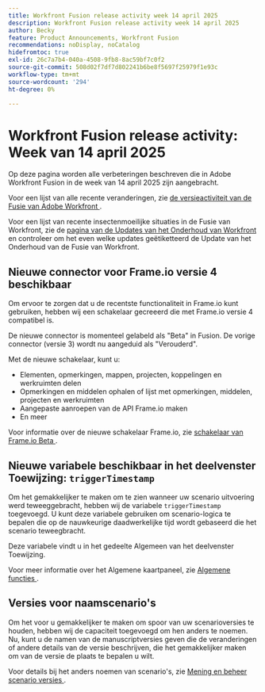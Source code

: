 ```yaml
---
title: Workfront Fusion release activity week 14 april 2025
description: Workfront Fusion release activity week 14 april 2025
author: Becky
feature: Product Announcements, Workfront Fusion
recommendations: noDisplay, noCatalog
hidefromtoc: true
exl-id: 26c7a7b4-040a-4508-9fb8-8ac59bf7c0f2
source-git-commit: 508d02f7df7d802241b6be8f5697f25979f1e93c
workflow-type: tm+mt
source-wordcount: '294'
ht-degree: 0%

---
```


# Workfront Fusion release activity: Week van 14 april 2025

Op deze pagina worden alle verbeteringen beschreven die in Adobe Workfront Fusion in de week van 14 april 2025 zijn aangebracht.

Voor een lijst van alle recente veranderingen, zie [ de versieactiviteit van de Fusie van Adobe Workfront ](/help/workfront-fusion/fusion-product-releases/fusion-release-activity.md).

Voor een lijst van recente insectenmoeilijke situaties in de Fusie van Workfront, zie de [ pagina van de Updates van het Onderhoud van Workfront ](https://experienceleague.adobe.com/en/docs/workfront-known-issues/releases/current-updates) en controleer om het even welke updates geëtiketteerd de Update van het Onderhoud van de Fusie van Workfront.

## Nieuwe connector voor Frame.io versie 4 beschikbaar

Om ervoor te zorgen dat u de recentste functionaliteit in Frame.io kunt gebruiken, hebben wij een schakelaar gecreeerd die met Frame.io versie 4 compatibel is.

De nieuwe connector is momenteel gelabeld als &quot;Beta&quot; in Fusion. De vorige connector (versie 3) wordt nu aangeduid als &quot;Verouderd&quot;.

Met de nieuwe schakelaar, kunt u:

* Elementen, opmerkingen, mappen, projecten, koppelingen en werkruimten delen
* Opmerkingen en middelen ophalen of lijst met opmerkingen, middelen, projecten en werkruimten
* Aangepaste aanroepen van de API Frame.io maken
* En meer

Voor informatie over de nieuwe schakelaar Frame.io, zie [ schakelaar van Frame.io Beta ](/help/workfront-fusion/references/apps-and-modules/adobe-connectors/frame-io-modules-new.md).

## Nieuwe variabele beschikbaar in het deelvenster Toewijzing: `triggerTimestamp`

Om het gemakkelijker te maken om te zien wanneer uw scenario uitvoering werd teweeggebracht, hebben wij de variabele `triggerTimestamp` toegevoegd. U kunt deze variabele gebruiken om scenario-logica te bepalen die op de nauwkeurige daadwerkelijke tijd wordt gebaseerd die het scenario teweegbracht.

Deze variabele vindt u in het gedeelte Algemeen van het deelvenster Toewijzing.

Voor meer informatie over het Algemene kaartpaneel, zie [ Algemene functies ](/help/workfront-fusion/references/mapping-panel/functions/general-functions.md).

## Versies voor naamscenario&#39;s

Om het voor u gemakkelijker te maken om spoor van uw scenarioversies te houden, hebben wij de capaciteit toegevoegd om hen anders te noemen. Nu, kunt u de namen van de manuscriptversies geven die de veranderingen of andere details van de versie beschrijven, die het gemakkelijker maken om van de versie de plaats te bepalen u wilt.

Voor details bij het anders noemen van scenario&#39;s, zie [ Mening en beheer scenario versies ](/help/workfront-fusion/manage-scenarios/restore-a-scenario-version.md).
